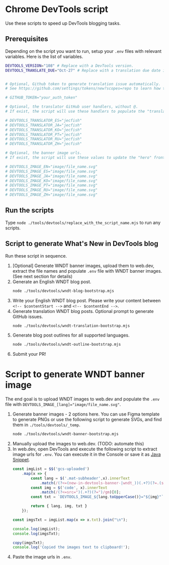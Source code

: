 # Chrome DevTools script

Use these scripts to speed up DevTools blogging tasks.

## Prerequisites

Depending on the script you want to run, setup your `.env` files with relevant variables. Here is the list of variables.

  ```bash
  DEVTOOLS_VERSION="108" # Replace with a DevTools version.
  DEVTOOLS_TRANSLATE_DUE="Oct-27" # Replace with a translation due date in MMM-DD format.


  # Optional, Github token to generate translation issue automatically. 
  # See https://github.com/settings/tokens/new?scopes=repo to learn how to generate one.

  # GITHUB_TOKEN="your_auth_token"

  # Optional, the translator GitHub user handlers, without @.
  # If exist, the script will use these handlers to populate the "translator" fields when generating translation GitHub issues.

  # DEVTOOLS_TRANSLATOR_ES="jecfish"
  # DEVTOOLS_TRANSLATOR_JA="jecfish"
  # DEVTOOLS_TRANSLATOR_KO="jecfish"
  # DEVTOOLS_TRANSLATOR_PT="jecfish"
  # DEVTOOLS_TRANSLATOR_RU="jecfish"
  # DEVTOOLS_TRANSLATOR_ZH="jecfish"

  # Optional, the banner image urls.
  # If exist, the script will use these values to update the "hero" frontmatter data in each blog post.

  # DEVTOOLS_IMAGE_EN="image/file_name.svg"
  # DEVTOOLS_IMAGE_ES="image/file_name.svg"
  # DEVTOOLS_IMAGE_JA="image/file_name.svg"
  # DEVTOOLS_IMAGE_KO="image/file_name.svg"
  # DEVTOOLS_IMAGE_PT="image/file_name.svg"
  # DEVTOOLS_IMAGE_RU="image/file_name.svg"
  # DEVTOOLS_IMAGE_ZH="image/file_name.svg"

  ```

## Run the scripts

Type `node ./tools/devtools/replace_with_the_script_name.mjs` to run any scripts. 


## Script to generate What's New in DevTools blog

Run these script in sequence.

1. [Optional] Generate WNDT banner images, upload them to web.dev, extract the file names and populate `.env` file with WNDT banner images. (See next section for details) 
1. Generate an English WNDT blog post.
    ```bash
    node ./tools/devtools/wndt-blog-bootstrap.mjs
    ```
1. Write your English WNDT blog post. Please write your content between `<!-- $contentStart -->` and `<!-- $contentEnd -->`.
1. Generate translation WNDT blog posts. Optional prompt to generate GitHub issues.
    ```bash
    node ./tools/devtools/wndt-translation-bootstrap.mjs
    ```
1. Generate blog post outlines for all supported languages.
    ```bash
    node ./tools/devtools/wndt-outline-bootstrap.mjs
    ```
1. Submit your PR!


# Script to generate WNDT banner image

The end goal is to upload WNDT images to web.dev and populate the `.env` file with `DEVTOOLS_IMAGE_[lang]="image/file_name.svg"`.

1. Generate banner images - 2 options here. You can use Figma template to generate PNGs or use the following script to generate SVGs, and find them in `./tools/devtools/_temp`.
    ```bash
    node ./tools/devtools/wndt-banner-bootstrap.mjs
    ```
1. Manually upload the images to web.dev. (TODO: automate this) 
1. In web.dev, open DevTools and execute the following script to extract image urls for `.env`. You can execute it in the Console or save it as [Java Snippet](https://developer.chrome.com/docs/devtools/javascript/sources/#snippets).
    ```js
    const imgList = $$('gcs-uploaded')
        .map(x => { 
            const lang = $('.mat-subheader',x).innerText
                .match(/(?<=(new-in-devtools-banner-|wndt_))(.+?)(?=.(svg|png))/gm)[0];
            const img = $('code', x).innerText
                .match(/(?<=src=")(.+?)(?=")/gm)[0];
            const txt = `DEVTOOLS_IMAGE_${lang.toUpperCase()}="${img}"`

            return { lang, img, txt }
        });

    const imgsTxt = imgList.map(x => x.txt).join("\n");

    console.log(imgList);
    console.log(imgsTxt);

    copy(imgsTxt);
    console.log('Copied the images text to clipboard!');
    ```
1. Paste the image urls in `.env`.